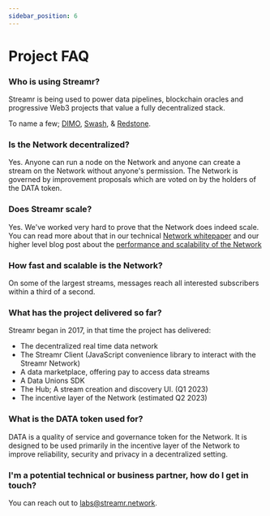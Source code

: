```yaml
---
sidebar_position: 6
---
```


# Project FAQ

### Who is using Streamr?
Streamr is being used to power data pipelines, blockchain oracles and progressive Web3 projects that value a fully decentralized stack.

To name a few; [DIMO](https://dimo.zone), [Swash](https://swashapp.io), & [Redstone](https://redstone.finance).

<!-- TODO: Add some more clearer use cases  -->
### Is the Network decentralized?
Yes. Anyone can run a node on the Network and anyone can create a stream on the Network without anyone's permission. The Network is governed by improvement proposals which are voted on by the holders of the DATA token.

### Does Streamr scale?
Yes. We've worked very hard to prove that the Network does indeed scale. You can read more about that in our technical [Network whitepaper](https://streamr.network/network-whitepaper) and our higher level blog post about the [performance and scalability of the Network](https://blog.streamr.network/streamr-network-performance-and-scalability-whitepaper/)

### How fast and scalable is the Network?
On some of the largest streams, messages reach all interested subscribers within a third of a second.

### What has the project delivered so far?
Streamr began in 2017, in that time the project has delivered:
- The decentralized real time data network
- The Streamr Client (JavaScript convenience library to interact with the Streamr Network)
- A data marketplace, offering pay to access data streams
- A Data Unions SDK
- The Hub; A stream creation and discovery UI. (Q1 2023)
- The incentive layer of the Network (estimated Q2 2023)

### What is the DATA token used for?
DATA is a quality of service and governance token for the Network. It is designed to be used primarily in the incentive layer of the Network to improve reliability, security and privacy in a decentralized setting.

### I'm a potential technical or business partner, how do I get in touch?
You can reach out to [labs@streamr.network](mailto:labs@streamr.network).
